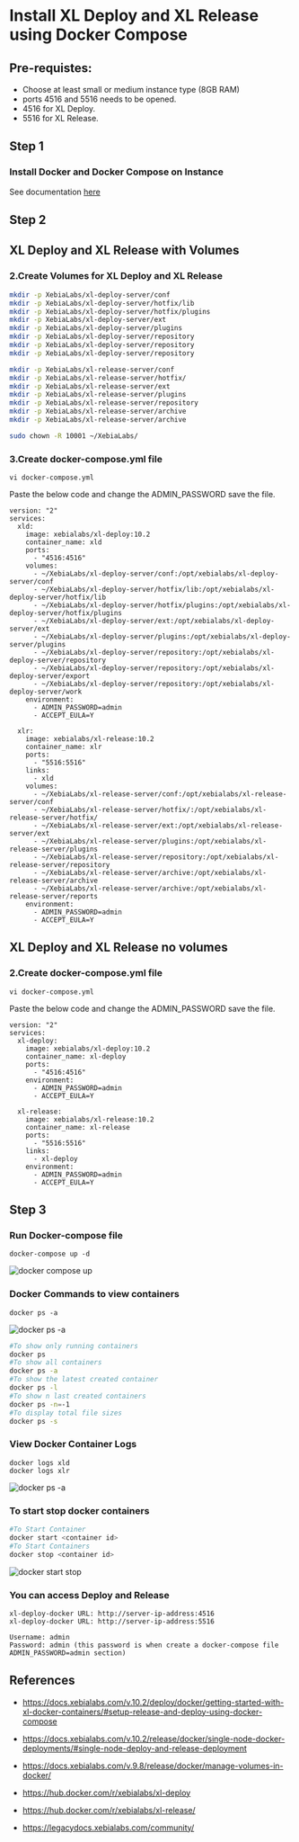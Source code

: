 # Install XL Deploy and XL Release using Docker Compose

## Pre-requistes:

* Choose at least small or medium instance type (8GB RAM)
* ports 4516 and 5516 needs to be opened.
* 4516 for XL Deploy.
* 5516 for XL Release. 

## Step 1

### Install Docker and Docker Compose on Instance

See documentation [here](../Docker/install-docker.md)

## Step 2

## XL Deploy and XL Release with Volumes

### 2.Create Volumes for XL Deploy and XL Release

```sh
mkdir -p XebiaLabs/xl-deploy-server/conf
mkdir -p XebiaLabs/xl-deploy-server/hotfix/lib
mkdir -p XebiaLabs/xl-deploy-server/hotfix/plugins
mkdir -p XebiaLabs/xl-deploy-server/ext
mkdir -p XebiaLabs/xl-deploy-server/plugins
mkdir -p XebiaLabs/xl-deploy-server/repository
mkdir -p XebiaLabs/xl-deploy-server/repository
mkdir -p XebiaLabs/xl-deploy-server/repository

mkdir -p XebiaLabs/xl-release-server/conf
mkdir -p XebiaLabs/xl-release-server/hotfix/
mkdir -p XebiaLabs/xl-release-server/ext
mkdir -p XebiaLabs/xl-release-server/plugins
mkdir -p XebiaLabs/xl-release-server/repository
mkdir -p XebiaLabs/xl-release-server/archive
mkdir -p XebiaLabs/xl-release-server/archive

sudo chown -R 10001 ~/XebiaLabs/
```
### 3.Create docker-compose.yml file

```
vi docker-compose.yml
```
Paste the below code and change the ADMIN_PASSWORD save the file.

```
version: "2"
services:
  xld:
    image: xebialabs/xl-deploy:10.2
    container_name: xld
    ports:
      - "4516:4516"
    volumes:
      - ~/XebiaLabs/xl-deploy-server/conf:/opt/xebialabs/xl-deploy-server/conf
      - ~/XebiaLabs/xl-deploy-server/hotfix/lib:/opt/xebialabs/xl-deploy-server/hotfix/lib
      - ~/XebiaLabs/xl-deploy-server/hotfix/plugins:/opt/xebialabs/xl-deploy-server/hotfix/plugins
      - ~/XebiaLabs/xl-deploy-server/ext:/opt/xebialabs/xl-deploy-server/ext
      - ~/XebiaLabs/xl-deploy-server/plugins:/opt/xebialabs/xl-deploy-server/plugins
      - ~/XebiaLabs/xl-deploy-server/repository:/opt/xebialabs/xl-deploy-server/repository
      - ~/XebiaLabs/xl-deploy-server/repository:/opt/xebialabs/xl-deploy-server/export
      - ~/XebiaLabs/xl-deploy-server/repository:/opt/xebialabs/xl-deploy-server/work
    environment:
      - ADMIN_PASSWORD=admin
      - ACCEPT_EULA=Y

  xlr:
    image: xebialabs/xl-release:10.2
    container_name: xlr
    ports:
      - "5516:5516"
    links:
      - xld
    volumes:
      - ~/XebiaLabs/xl-release-server/conf:/opt/xebialabs/xl-release-server/conf
      - ~/XebiaLabs/xl-release-server/hotfix/:/opt/xebialabs/xl-release-server/hotfix/
      - ~/XebiaLabs/xl-release-server/ext:/opt/xebialabs/xl-release-server/ext
      - ~/XebiaLabs/xl-release-server/plugins:/opt/xebialabs/xl-release-server/plugins
      - ~/XebiaLabs/xl-release-server/repository:/opt/xebialabs/xl-release-server/repository
      - ~/XebiaLabs/xl-release-server/archive:/opt/xebialabs/xl-release-server/archive
      - ~/XebiaLabs/xl-release-server/archive:/opt/xebialabs/xl-release-server/reports
    environment:
      - ADMIN_PASSWORD=admin
      - ACCEPT_EULA=Y
```

## XL Deploy and XL Release no volumes

### 2.Create docker-compose.yml file

```
vi docker-compose.yml
```
Paste the below code and change the ADMIN_PASSWORD save the file.

```
version: "2"
services:
  xl-deploy:
    image: xebialabs/xl-deploy:10.2
    container_name: xl-deploy
    ports:
      - "4516:4516"
    environment:
      - ADMIN_PASSWORD=admin
      - ACCEPT_EULA=Y

  xl-release:
    image: xebialabs/xl-release:10.2
    container_name: xl-release
    ports:
      - "5516:5516"
    links:
      - xl-deploy
    environment:
      - ADMIN_PASSWORD=admin
      - ACCEPT_EULA=Y
```

## Step 3

### Run Docker-compose file

```
docker-compose up -d
```
![docker compose up](images/1.png)

### Docker Commands to view containers

```
docker ps -a
```
![docker ps -a](images/2.png)

```sh
#To show only running containers
docker ps 
#To show all containers
docker ps -a 
#To show the latest created container
docker ps -l 
#To show n last created containers
docker ps -n=-1
#To display total file sizes
docker ps -s 
```

### View Docker Container Logs

```
docker logs xld
docker logs xlr
```

![docker ps -a](images/3.png)

### To start stop docker containers 

```sh
#To Start Container
docker start <container id>
#To Start Containers
docker stop <container id>
```
![docker start stop](images/4.png)

### You can access Deploy and Release

```
xl-deploy-docker URL: http://server-ip-address:4516
xl-deploy-docker URL: http://server-ip-address:5516

Username: admin
Password: admin (this password is when create a docker-compose file ADMIN_PASSWORD=admin section)
```

## References

* https://docs.xebialabs.com/v.10.2/deploy/docker/getting-started-with-xl-docker-containers/#setup-release-and-deploy-using-docker-compose

* https://docs.xebialabs.com/v.10.2/release/docker/single-node-docker-deployments/#single-node-deploy-and-release-deployment

* https://docs.xebialabs.com/v.9.8/release/docker/manage-volumes-in-docker/

* https://hub.docker.com/r/xebialabs/xl-deploy

* https://hub.docker.com/r/xebialabs/xl-release/

* https://legacydocs.xebialabs.com/community/

